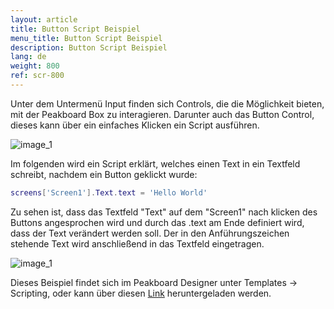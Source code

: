 ```yaml
---
layout: article
title: Button Script Beispiel
menu_title: Button Script Beispiel
description: Button Script Beispiel
lang: de
weight: 800
ref: scr-800
---
```

Unter dem Untermenü Input finden sich Controls, die die Möglichkeit bieten, mit der Peakboard Box zu interagieren.
Darunter auch das Button Control, dieses kann über ein einfaches Klicken ein Script ausführen. 

![image_1](/assets/images/scripting/Scripting_Beispiele/Controls_Input.png)

Im folgenden wird ein Script erklärt, welches einen Text in ein Textfeld schreibt, nachdem ein Button geklickt wurde:

```lua
screens['Screen1'].Text.text = 'Hello World'

```

Zu sehen ist, dass das Textfeld "Text" auf dem "Screen1" nach klicken des Buttons angesprochen wird und durch das .text am Ende definiert wird, dass der Text verändert werden soll.
Der in den Anführungszeichen stehende Text wird anschließend in das Textfeld eingetragen.

![image_1](/assets/images/scripting/Scripting_Beispiele/ButtonSkript.png)

Dieses Beispiel findet sich im Peakboard Designer unter Templates -> Scripting, oder kann über diesen [Link](https://github.com/Peakboard/CoolStuff/raw/master/Scripts/ButtonScriptExample/ButtonScriptExample.pbmx) heruntergeladen werden.
